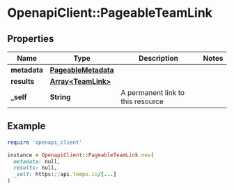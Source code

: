 # OpenapiClient::PageableTeamLink

## Properties

| Name | Type | Description | Notes |
| ---- | ---- | ----------- | ----- |
| **metadata** | [**PageableMetadata**](PageableMetadata.md) |  |  |
| **results** | [**Array&lt;TeamLink&gt;**](TeamLink.md) |  |  |
| **_self** | **String** | A permanent link to this resource |  |

## Example

```ruby
require 'openapi_client'

instance = OpenapiClient::PageableTeamLink.new(
  metadata: null,
  results: null,
  _self: https://api.tempo.io/[...]
)
```

